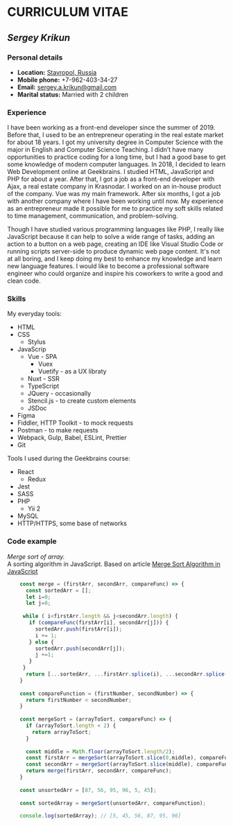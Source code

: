 # CURRICULUM VITAE

## _Sergey Krikun_

### Personal details
- **Location:** [Stavropol, Russia](https://goo.gl/maps/9VcBYGpA1mCKGMca7)
- **Mobile phone:** +7-962-403-34-27
- **Email:** sergey.a.krikun@gmail.com
- **Marital status:** Married with 2 children

### Experience
I have been working as a front-end developer since the summer of 2019. Before that, I used to be an entrepreneur operating in the real estate market for about 18 years. I got my university degree in Computer Science with the major in English and Computer Science Teaching. I didn’t have many opportunities to practice coding for a long time, but I had a good base to get some knowledge of modern computer languages. In 2018, I decided to learn Web Development online at Geekbrains. I studied HTML, JavaScript and PHP for about a year. After that, I got a job as a front-end developer with Ajax, a real estate company in Krasnodar. I worked on an in-house product of the company. Vue was my main framework. After six months, I got a job with another company where I have been working until now.  My experience as an entrepreneur made it possible for me to practice my soft skills related to time management, communication, and problem-solving.

Though I have studied various programming languages like PHP, I really like JavaScript because it can help to solve a wide range of tasks, adding an action to a button on a web page, creating an IDE like Visual Studio Code or running scripts server-side to produce dynamic web page content. It's not at all boring, and I keep doing my best to enhance my knowledge and learn new language features. I would like to become a professional software engineer who could organize and inspire his coworkers to write a good and clean code. 
### Skills
My everyday tools:
- HTML
- CSS
    - Stylus
- JavaScrip
    - Vue - SPA
        - Vuex
        - Vuetify - as a UX libraty
    - Nuxt - SSR
    - TypeScript
    - JQuery - occasionally
    - Stencil.js - to create custom elements
    - JSDoc
- Figma
- Fiddler, HTTP Toolkit - to mock requests
- Postman - to make requests
- Webpack, Gulp, Babel, ESLint, Prettier
- Git

Tools I used during the Geekbrains course:
- React
    - Redux
- Jest
- SASS 
- PHP
    - Yii 2
- MySQL
- HTTP/HTTPS, some base of networks

### Code example

_Merge sort of array._\
A sorting algorithm in JavaScript.
Based on article [Merge Sort Algorithm in JavaScript](https://medium.com/javascript-in-plain-english/javascript-merge-sort-3205891ac060)

```js
    const merge = (firstArr, secondArr, compareFunc) => {
      const sortedArr = [];
      let i=0;
      let j=0;
    
     while ( i<firstArr.length && j<secondArr.length) {
       if (compareFunc(firstArr[i], secondArr[j])) {
         sortedArr.push(firstArr[i]);
         i += 1;
       } else {
         sortedArr.push(secondArr[j]);
         j +=1;
       }
     }
      return [...sortedArr, ...firstArr.splice(i), ...secondArr.splice(j)]  
    }
    
    const compareFunction = (firstNumber, secondNumber) => {
      return firstNumber < secondNumber;
    }
    
    const mergeSort = (arrayToSort, compareFunc) => {
      if (arrayToSort.length < 2) {
        return arrayToSort;
      }
    
      const middle = Math.floor(arrayToSort.length/2);
      const firstArr = mergeSort(arrayToSort.slice(0,middle), compareFunc);
      const secondArr = mergeSort(arrayToSort.slice(middle), compareFunc);
      return merge(firstArr, secondArr, compareFunc);
    }
    
    const unsortedArr = [87, 56, 95, 96, 5, 45];
    
    const sortedArray = mergeSort(unsortedArr, compareFunction);
    
    console.log(sortedArray); // [5, 45, 56, 87, 95, 96]
```
